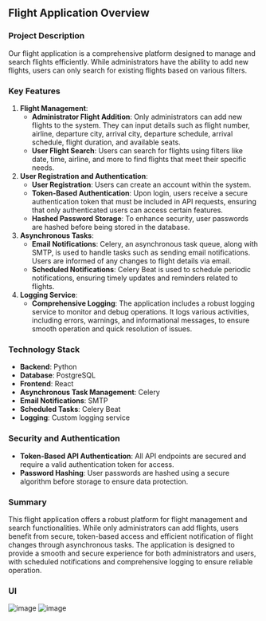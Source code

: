 ## Flight Application Overview

### Project Description

Our flight application is a comprehensive platform designed to manage and search flights efficiently. While administrators have the ability to add new flights, users can only search for existing flights based on various filters.

### Key Features

1. **Flight Management**:
    - **Administrator Flight Addition**: Only administrators can add new flights to the system. They can input details such as flight number, airline, departure city, arrival city, departure schedule, arrival schedule, flight duration, and available seats.
    - **User Flight Search**: Users can search for flights using filters like date, time, airline, and more to find flights that meet their specific needs.
2. **User Registration and Authentication**:
    - **User Registration**: Users can create an account within the system.
    - **Token-Based Authentication**: Upon login, users receive a secure authentication token that must be included in API requests, ensuring that only authenticated users can access certain features.
    - **Hashed Password Storage**: To enhance security, user passwords are hashed before being stored in the database.
3. **Asynchronous Tasks**:
    - **Email Notifications**: Celery, an asynchronous task queue, along with SMTP, is used to handle tasks such as sending email notifications. Users are informed of any changes to flight details via email.
    - **Scheduled Notifications**: Celery Beat is used to schedule periodic notifications, ensuring timely updates and reminders related to flights.
4. **Logging Service**:
    - **Comprehensive Logging**: The application includes a robust logging service to monitor and debug operations. It logs various activities, including errors, warnings, and informational messages, to ensure smooth operation and quick resolution of issues.

### Technology Stack

- **Backend**: Python
- **Database**: PostgreSQL
- **Frontend**: React
- **Asynchronous Task Management**: Celery
- **Email Notifications**: SMTP
- **Scheduled Tasks**: Celery Beat
- **Logging**: Custom logging service

### Security and Authentication

- **Token-Based API Authentication**: All API endpoints are secured and require a valid authentication token for access.
- **Password Hashing**: User passwords are hashed using a secure algorithm before storage to ensure data protection.

### Summary

This flight application offers a robust platform for flight management and search functionalities. While only administrators can add flights, users benefit from secure, token-based access and efficient notification of flight changes through asynchronous tasks. The application is designed to provide a smooth and secure experience for both administrators and users, with scheduled notifications and comprehensive logging to ensure reliable operation.


### UI 

![image](https://github.com/user-attachments/assets/1dcbc0a5-e55f-482c-8d91-36a54f2f22e0)
![image](https://github.com/user-attachments/assets/789dd2cf-7e26-430a-8025-3a5fa64d4dc3)



